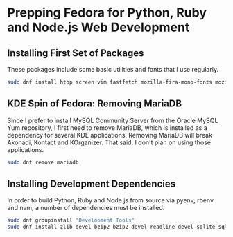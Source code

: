 # Prepping Fedora for Python, Ruby and Node.js Web Development

## Installing First Set of Packages

These packages include some basic utilities and fonts that I use regularly.

```bash
sudo dnf install htop screen vim fastfetch mozilla-fira-mono-fonts mozilla-fira-sans-fonts fira-code-fonts jetbrains-mono-fonts-all cascadia-fonts-all cascadia-code-fonts cascadia-code-pl-fonts ibm-plex-fonts-all git gh zsh avahi-tools
```

## KDE Spin of Fedora: Removing MariaDB

Since I prefer to install MySQL Community Server from the Oracle MySQL Yum repository, I first need to remove MariaDB, which is installed as a dependency for several KDE applications. Removing MariaDB will break Akonadi, Kontact and KOrganizer. That said, I don't plan on using those applications.

```bash
sudo dnf remove mariadb
```

## Installing Development Dependencies

In order to build Python, Ruby and Node.js from source via pyenv, rbenv and nvm, a number of dependencies must be installed.

```bash
sudo dnf groupinstall "Development Tools"
sudo dnf install zlib-devel bzip2 bzip2-devel readline-devel sqlite sqlite-devel openssl-devel xz xz-devel libffi-devel findutils tk-devel libyaml-devel gcc-g++
```
